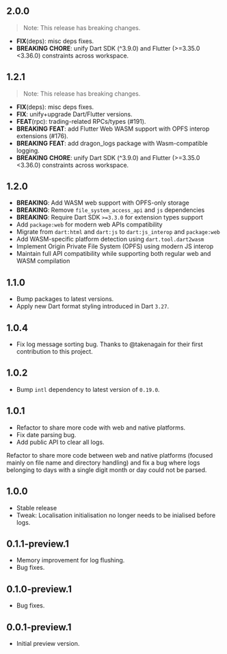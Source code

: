 ## 2.0.0

> Note: This release has breaking changes.

 - **FIX**(deps): misc deps fixes.
 - **BREAKING** **CHORE**: unify Dart SDK (^3.9.0) and Flutter (>=3.35.0 <3.36.0) constraints across workspace.

## 1.2.1

> Note: This release has breaking changes.

 - **FIX**(deps): misc deps fixes.
 - **FIX**: unify+upgrade Dart/Flutter versions.
 - **FEAT**(rpc): trading-related RPCs/types (#191).
 - **BREAKING** **FEAT**: add Flutter Web WASM support with OPFS interop extensions (#176).
 - **BREAKING** **FEAT**: add dragon_logs package with Wasm-compatible logging.
 - **BREAKING** **CHORE**: unify Dart SDK (^3.9.0) and Flutter (>=3.35.0 <3.36.0) constraints across workspace.

## 1.2.0

- **BREAKING**: Add WASM web support with OPFS-only storage
- **BREAKING**: Remove `file_system_access_api` and `js` dependencies
- **BREAKING**: Require Dart SDK `>=3.3.0` for extension types support
- Add `package:web` for modern web APIs compatibility
- Migrate from `dart:html` and `dart:js` to `dart:js_interop` and `package:web`
- Add WASM-specific platform detection using `dart.tool.dart2wasm`
- Implement Origin Private File System (OPFS) using modern JS interop
- Maintain full API compatibility while supporting both regular web and WASM compilation

## 1.1.0

- Bump packages to latest versions.
- Apply new Dart format styling introduced in Dart `3.27`.

## 1.0.4

- Fix log message sorting bug. Thanks to @takenagain for their first contribution to this project.

## 1.0.2

- Bump `intl` dependency to latest version of `0.19.0`.

## 1.0.1

- Refactor to share more code with web and native platforms.
- Fix date parsing bug.
- Add public API to clear all logs.

Refactor to share more code between web and native platforms (focused mainly on file name and directory handling) and fix a bug where logs belonging to days with a single digit month or day could not be parsed.

## 1.0.0

- Stable release
- Tweak: Localisation initialisation no longer needs to be inialised before logs.

## 0.1.1-preview.1

- Memory improvement for log flushing.
- Bug fixes.

## 0.1.0-preview.1

- Bug fixes.

## 0.0.1-preview.1

- Initial preview version.
